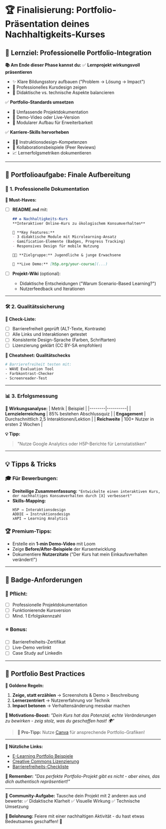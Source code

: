 # 🏆 **Finalisierung: Portfolio-Präsentation deines Nachhaltigkeits-Kurses**

## 🎯 **Lernziel: Professionelle Portfolio-Integration**
**📚 Am Ende dieser Phase kannst du:**
✅ **Lernprojekt wirkungsvoll präsentieren**
   - ✨ Klare Bildungsstory aufbauen ("Problem → Lösung → Impact")
   - 🎨 Professionelles Kursdesign zeigen
   - 📌 Didaktische vs. technische Aspekte balancieren

✅ **Portfolio-Standards umsetzen**
   - 📄 Umfassende Projektdokumentation
   - 🎥 Demo-Video oder Live-Version
   - 🧩 Modularer Aufbau für Erweiterbarkeit

✅ **Karriere-Skills hervorheben**
   - 👩‍🏫 Instruktionsdesign-Kompetenzen
   - 🤝 Kollaborationsbeispiele (Peer Reviews)
   - 📈 Lernerfolgsmetriken dokumentieren

---

## 📂 **Portfolioaufgabe: Finale Aufbereitung**

### 🎨 **1. Professionelle Dokumentation**
**📌 Must-Haves:**
- [ ] **README.md** mit:
  ```markdown
  ## ♻️ Nachhaltigkeits-Kurs
  **Interaktiver Online-Kurs zu ökologischem Konsumverhalten**
  
  🔹 **Key Features:**
  - 3 didaktische Module mit Microlearning-Ansatz
  - Gamification-Elemente (Badges, Progress Tracking)
  - Responsives Design für mobile Nutzung
  
  👩‍🎓 **Zielgruppe:** Jugendliche & junge Erwachsene
  
  🚀 **Live Demo:** [h5p.org/your-course](...)
  ```

- [ ] **Projekt-Wiki** (optional):
  - Didaktische Entscheidungen ("Warum Scenario-Based Learning?")
  - Nutzerfeedback und Iterationen

---

### 🛠 **2. Qualitätssicherung**
**🔧 Check-Liste:**
- [ ] Barrierefreiheit geprüft (ALT-Texte, Kontraste)
- [ ] Alle Links und Interaktionen getestet
- [ ] Konsistente Design-Sprache (Farben, Schriftarten)
- [ ] Lizenzierung geklärt (CC BY-SA empfohlen)

**📜 Cheatsheet: Qualitätschecks**
```bash
# Barrierefreiheit testen mit:
- WAVE Evaluation Tool
- Farbkontrast-Checker
- Screenreader-Test
```

---

### 📊 **3. Erfolgsmessung**
**📌 Wirkungsanalyse:**
| Metrik | Beispiel |
|--------|----------|
| **Lernzielerreichung** | 85% bestehen Abschlussquiz |
| **Engagement** | Durchschnittlich 2,5 Interaktionen/Lektion |
| **Reichweite** | 100+ Nutzer in ersten 2 Wochen |

**💡 Tipp:**
> "Nutze Google Analytics oder H5P-Berichte für Lernstatistiken"

---

## 💡 **Tipps & Tricks**

### 🎓 **Für Bewerbungen:**
- **Dreiteilige Zusammenfassung:**
  `"Entwickelte einen interaktiven Kurs, der nachhaltiges Konsumverhalten durch [X] verbessert"`
- **Skills-Mapping:**
  ```
  H5P → Interaktionsdesign
  ADDIE → Instruktionsdesign
  xAPI → Learning Analytics
  ```

### 🏆 **Premium-Tipps:**
- Erstelle ein **1-min Demo-Video** mit Loom
- Zeige **Before/After-Beispiele** der Kursentwicklung
- Dokumentiere **Nutzerzitate** ("Der Kurs hat mein Einkaufsverhalten verändert!")

---

## 🔖 **Badge-Anforderungen**

### 🏅 **Pflicht:**
- [ ] Professionelle Projektdokumentation
- [ ] Funktionierende Kursversion
- [ ] Mind. 1 Erfolgskennzahl

### ⭐ **Bonus:**
- [ ] Barrierefreiheits-Zertifikat
- [ ] Live-Demo verlinkt
- [ ] Case Study auf LinkedIn

---

## 🌟 **Portfolio Best Practices**
**📌 Goldene Regeln:**
1. **Zeige, statt erzählen** → Screenshots & Demo > Beschreibung
2. **Lernerzentriert** → Nutzererfahrung vor Technik
3. **Impact betonen** → Verhaltensänderung messbar machen

**🚀 Motivations-Boost:**
_"Dein Kurs hat das Potenzial, echte Veränderungen zu bewirken - 
zeig stolz, was du geschaffen hast! 🌍"_

> **🎁 Pro-Tipp:** Nutze [Canva](https://www.canva.com/) für ansprechende Portfolio-Grafiken!

---

**🔗 Nützliche Links:**
- [E-Learning Portfolio Beispiele](https://elearningindustry.com)
- [Creative Commons Lizenzierung](https://creativecommons.org/licenses/)
- [Barrierefreiheits-Checkliste](https://www.w3.org/WAI/test-evaluate/)

**🚨 Remember:**
_"Das perfekte Portfolio-Projekt gibt es nicht - 
aber eines, das dich authentisch repräsentiert!"_

---

💬 **Community-Aufgabe:**
Tausche dein Projekt mit 2 anderen aus und bewerte:
✅ Didaktische Klarheit
✅ Visuelle Wirkung
✅ Technische Umsetzung

**🎉 Belohnung:** 
Feiere mit einer nachhaltigen Aktivität - 
du hast etwas Bedeutsames geschaffen! 🌱
